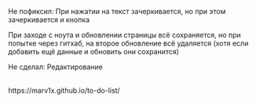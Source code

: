 <p>Не пофиксил: При нажатии на текст зачеркивается, но при этом зачеркивается и кнопка</p>
             <p>При заходе с ноута и обновлении страницы всё сохраняется, но при попытке через гитхаб, на второе обновление всё удаляется (хотя если добавить ещё данные и обновить они сохранится)</p>
<p>Не сделал: Редактирование</p> <br>
https://marv1x.github.io/to-do-list/
